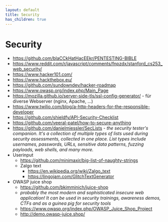 ```yaml
---
layout: default
title: Security
has_children: true
---
```


# Security
- https://github.com/blaCCkHatHacEEkr/PENTESTING-BIBLE
- https://www.reddit.com/r/javascript/comments/fnpzdx/stanford_cs253_web_security/
- https://www.hacker101.com/
- https://www.hackthebox.eu/
- https://github.com/sundowndev/hacker-roadmap
- https://www.owasp.org/index.php/Main_Page
- https://mozilla.github.io/server-side-tls/ssl-config-generator/ - für diverse Webserver (nginx, Apache, ...)
- https://www.twilio.com/blog/a-http-headers-for-the-responsible-developer
- https://github.com/shieldfy/API-Security-Checklist
- https://github.com/veeral-patel/how-to-secure-anything
- <https://github.com/danielmiessler/SecLists> - *the security tester's companion. It's a collection of multiple types of lists used during security assessments, collected in one place. List types include usernames, passwords, URLs, sensitive data patterns, fuzzing payloads, web shells, and many more.*
- Userinput
    - https://github.com/minimaxir/big-list-of-naughty-strings
    - Zalgo text
        - https://en.wikipedia.org/wiki/Zalgo_text
        - https://lingojam.com/GlitchTextGenerator
- OWASP juice shop
    - https://github.com/bkimminich/juice-shop
    - *probably the most modern and sophisticated insecure web application! It can be used in security trainings, awareness demos, CTFs and as a guinea pig for security tools*
    - https://www.owasp.org/index.php/OWASP_Juice_Shop_Project
    - http://demo.owasp-juice.shop/